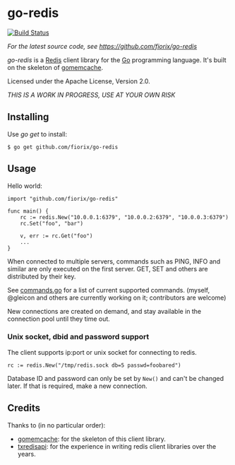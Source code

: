 go-redis
========

[![Build Status](https://secure.travis-ci.org/fiorix/go-redis.png)](http://travis-ci.org/fiorix/go-redis)

*For the latest source code, see <https://github.com/fiorix/go-redis>*


_go-redis_ is a [Redis](http://redis.io) client library for the
[Go](http://golang.org) programming language. It's built on the skeleton of
[gomemcache](http://github.com/bradfitz/gomemcache).

Licensed under the Apache License, Version 2.0.


*THIS IS A WORK IN PROGRESS, USE AT YOUR OWN RISK*


## Installing

Use _go get_ to install:

	$ go get github.com/fiorix/go-redis


## Usage

Hello world:

	import "github.com/fiorix/go-redis"

	func main() {
		rc := redis.New("10.0.0.1:6379", "10.0.0.2:6379", "10.0.0.3:6379")
		rc.Set("foo", "bar")

		v, err := rc.Get("foo")
		...
	}

When connected to multiple servers, commands such as PING, INFO and
similar are only executed on the first server. GET, SET and others are
distributed by their key.

See [commands.go](https://github.com/fiorix/go-redis/blob/master/redis/commands.go)
for a list of current supported commands. (myself, @gleicon and others are
currently working on it; contributors are welcome)

New connections are created on demand, and stay available in the connection
pool until they time out.


### Unix socket, dbid and password support

The client supports ip:port or unix socket for connecting to redis.

	rc := redis.New("/tmp/redis.sock db=5 passwd=foobared")

Database ID and password can only be set by ``New()`` and can't be
changed later. If that is required, make a new connection.


## Credits

Thanks to (in no particular order):

- [gomemcache](https://github.com/bradfitz/gomemcache): for the skeleton of
this client library.
- [txredisapi](https://github.com/fiorix/txredisapi): for the experience in
writing redis client libraries over the years.

